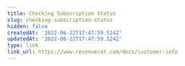 ```yaml
---
title: Checking Subscription Status
slug: checking-subscription-status
hidden: false
createdAt: '2022-06-22T17:47:59.524Z'
updatedAt: '2022-06-22T17:47:59.524Z'
type: link
link_url: https://www.revenuecat.com/docs/customer-info
---
```

